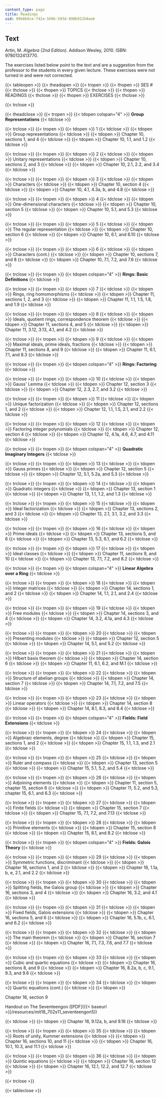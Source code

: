 ```yaml
---
content_type: page
title: Readings
uid: 09b8b9ce-f42a-569b-593d-890b912b0ae6
---
```


Text
----

Artin, M. _Algebra (2nd Edition)_. Addison Wesley, 2010. ISBN: 9780132413770.

The exercises listed below point to the text and are a suggestion from the professor to the students in every given lecture. These exercises were not turned in and were not corrected.

{{< tableopen >}}
{{< theadopen >}}
{{< tropen >}}
{{< thopen >}}
SES #
{{< thclose >}}
{{< thopen >}}
TOPICS
{{< thclose >}}
{{< thopen >}}
READINGS
{{< thclose >}}
{{< thopen >}}
EXERCISES
{{< thclose >}}

{{< trclose >}}

{{< theadclose >}}
{{< tropen >}}
{{< tdopen colspan="4" >}}
**Group Representations**
{{< tdclose >}}

{{< trclose >}}
{{< tropen >}}
{{< tdopen >}}
1
{{< tdclose >}}
{{< tdopen >}}
Group representations
{{< tdclose >}}
{{< tdopen >}}
Chapter 10, sections 1, and 4
{{< tdclose >}}
{{< tdopen >}}
Chapter 10, 1.1, and 1.2
{{< tdclose >}}

{{< trclose >}}
{{< tropen >}}
{{< tdopen >}}
2
{{< tdclose >}}
{{< tdopen >}}
Unitary representations
{{< tdclose >}}
{{< tdopen >}}
Chapter 10, sections 2, and 3
{{< tdclose >}}
{{< tdopen >}}
Chapter 10, 2.1, 2.2, and 3.4
{{< tdclose >}}

{{< trclose >}}
{{< tropen >}}
{{< tdopen >}}
3
{{< tdclose >}}
{{< tdopen >}}
Characters
{{< tdclose >}}
{{< tdopen >}}
Chapter 10, section 4
{{< tdclose >}}
{{< tdopen >}}
Chapter 10, 4.1, 4.3a, b, and 4.8
{{< tdclose >}}

{{< trclose >}}
{{< tropen >}}
{{< tdopen >}}
4
{{< tdclose >}}
{{< tdopen >}}
One-dimensional characters
{{< tdclose >}}
{{< tdopen >}}
Chapter 10, section 5
{{< tdclose >}}
{{< tdopen >}}
Chapter 10, 5.1, and 5.3
{{< tdclose >}}

{{< trclose >}}
{{< tropen >}}
{{< tdopen >}}
5
{{< tdclose >}}
{{< tdopen >}}
The regular representation
{{< tdclose >}}
{{< tdopen >}}
Chapter 10, section 6
{{< tdclose >}}
{{< tdopen >}}
Chapter 10, 6.1, and 6.10
{{< tdclose >}}

{{< trclose >}}
{{< tropen >}}
{{< tdopen >}}
6
{{< tdclose >}}
{{< tdopen >}}
Characters (cont.)
{{< tdclose >}}
{{< tdopen >}}
Chapter 10, sections 7, and 8
{{< tdclose >}}
{{< tdopen >}}
Chapter 10, 7.1, 7.2, and 7.6
{{< tdclose >}}

{{< trclose >}}
{{< tropen >}}
{{< tdopen colspan="4" >}}
**Rings: Basic Definitions**
{{< tdclose >}}

{{< trclose >}}
{{< tropen >}}
{{< tdopen >}}
7
{{< tdclose >}}
{{< tdopen >}}
Rings, ring homomorphisms
{{< tdclose >}}
{{< tdopen >}}
Chapter 11, sections 1, 2, and 3
{{< tdclose >}}
{{< tdopen >}}
Chapter 11, 1.1, 1.5, 1.8, and 1.9
{{< tdclose >}}

{{< trclose >}}
{{< tropen >}}
{{< tdopen >}}
8
{{< tdclose >}}
{{< tdopen >}}
Ideals, quotient rings, correspondence theorem
{{< tdclose >}}
{{< tdopen >}}
Chapter 11, sections 4, and 5
{{< tdclose >}}
{{< tdopen >}}
Chapter 11, 3.12, 3.13, 4.1, and 4.2
{{< tdclose >}}

{{< trclose >}}
{{< tropen >}}
{{< tdopen >}}
9
{{< tdclose >}}
{{< tdopen >}}
Maximal ideals, prime ideals, fractions
{{< tdclose >}}
{{< tdopen >}}
Chapter 11, sections 8, and 9
{{< tdclose >}}
{{< tdopen >}}
Chapter 11, 6.1, 7.1, and 8.3
{{< tdclose >}}

{{< trclose >}}
{{< tropen >}}
{{< tdopen colspan="4" >}}
**Rings: Factoring**
{{< tdclose >}}

{{< trclose >}}
{{< tropen >}}
{{< tdopen >}}
10
{{< tdclose >}}
{{< tdopen >}}
Gauss' Lemma
{{< tdclose >}}
{{< tdopen >}}
Chapter 12, section 3
{{< tdclose >}}
{{< tdopen >}}
Chapter 12, 2.3, 2.7, and 3.2
{{< tdclose >}}

{{< trclose >}}
{{< tropen >}}
{{< tdopen >}}
11
{{< tdclose >}}
{{< tdopen >}}
Unique factorization
{{< tdclose >}}
{{< tdopen >}}
Chapter 12, sections 1, and 2
{{< tdclose >}}
{{< tdopen >}}
Chapter 12, 1.1, 1.5, 2.1, and 2.2
{{< tdclose >}}

{{< trclose >}}
{{< tropen >}}
{{< tdopen >}}
12
{{< tdclose >}}
{{< tdopen >}}
Factoring integer polynomials
{{< tdclose >}}
{{< tdopen >}}
Chapter 12, section 4
{{< tdclose >}}
{{< tdopen >}}
Chapter 12, 4.1a, 4.6, 4.7, and 4.11
{{< tdclose >}}

{{< trclose >}}
{{< tropen >}}
{{< tdopen colspan="4" >}}
**Quadratic Imaginary Integers**
{{< tdclose >}}

{{< trclose >}}
{{< tropen >}}
{{< tdopen >}}
13
{{< tdclose >}}
{{< tdopen >}}
Gauss primes
{{< tdclose >}}
{{< tdopen >}}
Chapter 12, section 5
{{< tdclose >}}
{{< tdopen >}}
Chapter 12, 5.1, 5.2a, and 5.3
{{< tdclose >}}

{{< trclose >}}
{{< tropen >}}
{{< tdopen >}}
14
{{< tdclose >}}
{{< tdopen >}}
Quadratic integers
{{< tdclose >}}
{{< tdopen >}}
Chapter 13, section 1
{{< tdclose >}}
{{< tdopen >}}
Chapter 13, 1.1, 1.2, and 1.3
{{< tdclose >}}

{{< trclose >}}
{{< tropen >}}
{{< tdopen >}}
15
{{< tdclose >}}
{{< tdopen >}}
Ideal factorization
{{< tdclose >}}
{{< tdopen >}}
Chapter 13, sections 2, and 3
{{< tdclose >}}
{{< tdopen >}}
Chapter 13, 2.1, 3.1, 3.2, and 3.3
{{< tdclose >}}

{{< trclose >}}
{{< tropen >}}
{{< tdopen >}}
16
{{< tdclose >}}
{{< tdopen >}}
Prime ideals
{{< tdclose >}}
{{< tdopen >}}
Chapter 13, sections 5, and 6
{{< tdclose >}}
{{< tdopen >}}
Chapter 13, 5.3, 6.1, and 6.2
{{< tdclose >}}

{{< trclose >}}
{{< tropen >}}
{{< tdopen >}}
17
{{< tdclose >}}
{{< tdopen >}}
Ideal classes
{{< tdclose >}}
{{< tdopen >}}
Chapter 11, sections 9, and 10
{{< tdclose >}}
{{< tdopen >}}
Chapter 13, 7.1, 7.2, and 8.2
{{< tdclose >}}

{{< trclose >}}
{{< tropen >}}
{{< tdopen colspan="4" >}}
**Linear Algebra over a Ring**
{{< tdclose >}}

{{< trclose >}}
{{< tropen >}}
{{< tdopen >}}
18
{{< tdclose >}}
{{< tdopen >}}
Integer matrices
{{< tdclose >}}
{{< tdopen >}}
Chapter 14, sections 1, and 2
{{< tdclose >}}
{{< tdopen >}}
Chapter 14, 1.1, 2.1, and 2.4
{{< tdclose >}}

{{< trclose >}}
{{< tropen >}}
{{< tdopen >}}
19
{{< tdclose >}}
{{< tdopen >}}
Free modules
{{< tdclose >}}
{{< tdopen >}}
Chapter 14, sections 3, and 4
{{< tdclose >}}
{{< tdopen >}}
Chapter 14, 3.2, 4.1a, and 4.3
{{< tdclose >}}

{{< trclose >}}
{{< tropen >}}
{{< tdopen >}}
20
{{< tdclose >}}
{{< tdopen >}}
Presenting modules
{{< tdclose >}}
{{< tdopen >}}
Chapter 12, section 5
{{< tdclose >}}
{{< tdopen >}}
Chapter 14, 5.1, and 5.2
{{< tdclose >}}

{{< trclose >}}
{{< tropen >}}
{{< tdopen >}}
21
{{< tdclose >}}
{{< tdopen >}}
Hilbert basis theorem
{{< tdclose >}}
{{< tdopen >}}
Chapter 14, section 6
{{< tdclose >}}
{{< tdopen >}}
Chapter 11, 6.1, 6.2, and M.1
{{< tdclose >}}

{{< trclose >}}
{{< tropen >}}
{{< tdopen >}}
22
{{< tdclose >}}
{{< tdopen >}}
Structure of abelian groups
{{< tdclose >}}
{{< tdopen >}}
Chapter 14, section 7
{{< tdclose >}}
{{< tdopen >}}
Chapter 14, 7.1, 7.2, and 7.5
{{< tdclose >}}

{{< trclose >}}
{{< tropen >}}
{{< tdopen >}}
23
{{< tdclose >}}
{{< tdopen >}}
Linear operators
{{< tdclose >}}
{{< tdopen >}}
Chapter 14, section 8
{{< tdclose >}}
{{< tdopen >}}
Chapter 14, 8.1, 8.3, and 8.4
{{< tdclose >}}

{{< trclose >}}
{{< tropen >}}
{{< tdopen colspan="4" >}}
**Fields: Field Extensions**
{{< tdclose >}}

{{< trclose >}}
{{< tropen >}}
{{< tdopen >}}
24
{{< tdclose >}}
{{< tdopen >}}
Algebraic elements, degree
{{< tdclose >}}
{{< tdopen >}}
Chapter 15, sections 1, and 2
{{< tdclose >}}
{{< tdopen >}}
Chapter 15, 1.1, 1.3, and 2.1
{{< tdclose >}}

{{< trclose >}}
{{< tropen >}}
{{< tdopen >}}
25
{{< tdclose >}}
{{< tdopen >}}
Ruler and compass
{{< tdclose >}}
{{< tdopen >}}
Chapter 13, section 5
{{< tdclose >}}
{{< tdopen >}}
Chapter 15, 5.1, 5.2, and 5.4
{{< tdclose >}}

{{< trclose >}}
{{< tropen >}}
{{< tdopen >}}
26
{{< tdclose >}}
{{< tdopen >}}
Adjoining elements
{{< tdclose >}}
{{< tdopen >}}
Chapter 11, section 5, chapter 15, section 6
{{< tdclose >}}
{{< tdopen >}}
Chapter 11, 5.2, and 5.3, chapter 15, 6.1, and 6.3
{{< tdclose >}}

{{< trclose >}}
{{< tropen >}}
{{< tdopen >}}
27
{{< tdclose >}}
{{< tdopen >}}
Finite fields
{{< tdclose >}}
{{< tdopen >}}
Chapter 15, section 7
{{< tdclose >}}
{{< tdopen >}}
Chapter 15, 7.1, 7.2, and 7.13
{{< tdclose >}}

{{< trclose >}}
{{< tropen >}}
{{< tdopen >}}
28
{{< tdclose >}}
{{< tdopen >}}
Primitive elements
{{< tdclose >}}
{{< tdopen >}}
Chapter 15, section 8
{{< tdclose >}}
{{< tdopen >}}
Chapter 15, 8.1, and 8.2
{{< tdclose >}}

{{< trclose >}}
{{< tropen >}}
{{< tdopen colspan="4" >}}
**Fields: Galois Theory**
{{< tdclose >}}

{{< trclose >}}
{{< tropen >}}
{{< tdopen >}}
29
{{< tdclose >}}
{{< tdopen >}}
Symmetric functions, discriminant
{{< tdclose >}}
{{< tdopen >}}
Chapter 16, sections 1, and 2
{{< tdclose >}}
{{< tdopen >}}
Chapter 16, 1.1a, b, e, 2.1, and 2.2
{{< tdclose >}}

{{< trclose >}}
{{< tropen >}}
{{< tdopen >}}
30
{{< tdclose >}}
{{< tdopen >}}
Splitting fields, the Galois group
{{< tdclose >}}
{{< tdopen >}}
Chapter 16, sections 3, and 4
{{< tdclose >}}
{{< tdopen >}}
Chapter 16, 3.2, and 4.1
{{< tdclose >}}

{{< trclose >}}
{{< tropen >}}
{{< tdopen >}}
31
{{< tdclose >}}
{{< tdopen >}}
Fixed fields, Galois extensions
{{< tdclose >}}
{{< tdopen >}}
Chapter 16, sections 5, and 6
{{< tdclose >}}
{{< tdopen >}}
Chapter 16, 5.1b, c, 6.1, and 6.2
{{< tdclose >}}

{{< trclose >}}
{{< tropen >}}
{{< tdopen >}}
32
{{< tdclose >}}
{{< tdopen >}}
The main theorem
{{< tdclose >}}
{{< tdopen >}}
Chapter 16, section 7
{{< tdclose >}}
{{< tdopen >}}
Chapter 16, 7.1, 7.3, 7.6, and 7.7
{{< tdclose >}}

{{< trclose >}}
{{< tropen >}}
{{< tdopen >}}
33
{{< tdclose >}}
{{< tdopen >}}
Cubic and quartic equations
{{< tdclose >}}
{{< tdopen >}}
Chapter 16, sections 8, and 9
{{< tdclose >}}
{{< tdopen >}}
Chapter 16, 8.2a, b, c, 9.1, 9.3, and 9.6
{{< tdclose >}}

{{< trclose >}}
{{< tropen >}}
{{< tdopen >}}
34
{{< tdclose >}}
{{< tdopen >}}
Quartic equations (cont.)
{{< tdclose >}}
{{< tdopen >}}


Chapter 16, section 9

Handout on The Seventeengon ([PDF]({{< baseurl >}}/resources/mit18_702s11_seventeengon5))


{{< tdclose >}}
{{< tdopen >}}
Chapter 16, 9.12a, b, and 9.16
{{< tdclose >}}

{{< trclose >}}
{{< tropen >}}
{{< tdopen >}}
35
{{< tdclose >}}
{{< tdopen >}}
Roots of unity, Kummer extensions
{{< tdclose >}}
{{< tdopen >}}
Chapter 16, sections 10, and 11
{{< tdclose >}}
{{< tdopen >}}
Chapter 16, 10.1, 10.3, and 11.1
{{< tdclose >}}

{{< trclose >}}
{{< tropen >}}
{{< tdopen >}}
36
{{< tdclose >}}
{{< tdopen >}}
Quintic equations
{{< tdclose >}}
{{< tdopen >}}
Chapter 16, section 12
{{< tdclose >}}
{{< tdopen >}}
Chapter 16, 12.1, 12.2, and 12.7
{{< tdclose >}}

{{< trclose >}}

{{< tableclose >}}